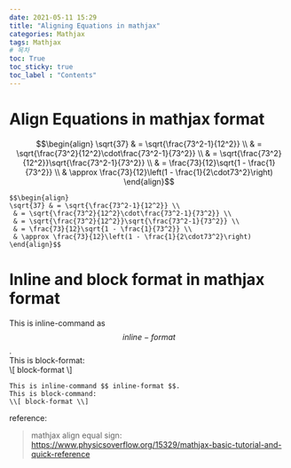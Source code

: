 ```yaml
---
date: 2021-05-11 15:29
title: "Aligning Equations in mathjax"
categories: Mathjax
tags: Mathjax
# 목차
toc: True  
toc_sticky: true 
toc_label : "Contents"
---
```



# Align Equations in mathjax format
$$\begin{align}
\sqrt{37} & = \sqrt{\frac{73^2-1}{12^2}} \\
 & = \sqrt{\frac{73^2}{12^2}\cdot\frac{73^2-1}{73^2}} \\ 
 & = \sqrt{\frac{73^2}{12^2}}\sqrt{\frac{73^2-1}{73^2}} \\
 & = \frac{73}{12}\sqrt{1 - \frac{1}{73^2}} \\ 
 & \approx \frac{73}{12}\left(1 - \frac{1}{2\cdot73^2}\right)
\end{align}$$

```
$$\begin{align}
\sqrt{37} & = \sqrt{\frac{73^2-1}{12^2}} \\
 & = \sqrt{\frac{73^2}{12^2}\cdot\frac{73^2-1}{73^2}} \\ 
 & = \sqrt{\frac{73^2}{12^2}}\sqrt{\frac{73^2-1}{73^2}} \\
 & = \frac{73}{12}\sqrt{1 - \frac{1}{73^2}} \\ 
 & \approx \frac{73}{12}\left(1 - \frac{1}{2\cdot73^2}\right)
\end{align}$$
```

# Inline and block format in mathjax format
This is inline-command as $$ inline-format $$.  
This is block-format:  
\\[ block-format \\]

```
This is inline-command $$ inline-format $$.  
This is block-command:  
\\[ block-format \\]
```


reference:  
>mathjax align equal sign: <https://www.physicsoverflow.org/15329/mathjax-basic-tutorial-and-quick-reference>


